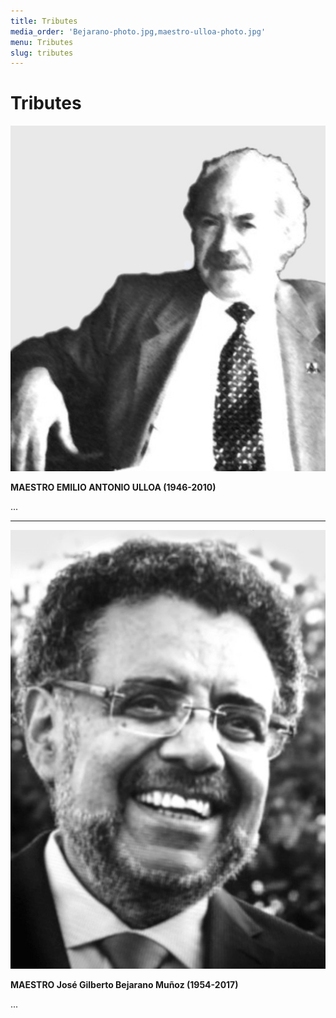 ```yaml
---
title: Tributes
media_order: 'Bejarano-photo.jpg,maestro-ulloa-photo.jpg'
menu: Tributes
slug: tributes
---
```


# Tributes


![maestro-emilio-ulloa](maestro-ulloa-photo.jpg?cropResize=400,400)  

**MAESTRO
EMILIO ANTONIO ULLOA
(1946-2010)**
 
... 

___

![maestro-jose-bejarano](Bejarano-photo.jpg?cropResize=400,400)  

**MAESTRO
José Gilberto Bejarano Muñoz 
(1954-2017)**
 
...